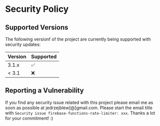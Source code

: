 # Security Policy

## Supported Versions

The following versionf of the project are
currently being supported with security updates:

| Version | Supported          |
| ------- | ------------------ |
| 3.1.x   | :white_check_mark: |
| < 3.1   | :x:                |

## Reporting a Vulnerability

If you find any security issue related with this project please email me as soon as possible at jedrzejblew[@]gmail.com. 
Please start the email title with `Security issue firebase-functions-rate-limiter: xxx`.
Thanks a lot for your commitment! :)
